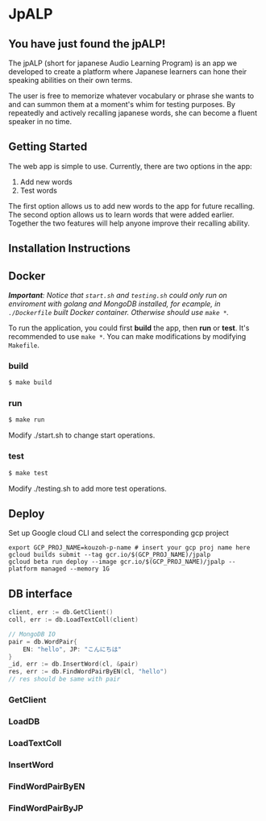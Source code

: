 # JpALP

## You have just found the jpALP!
The jpALP (short for japanese Audio Learning Program) is an app we developed to create a platform where Japanese learners can hone their speaking abilities on their own terms.

The user is free to memorize whatever vocabulary or phrase she wants to and can summon them at a moment's whim for testing purposes. By repeatedly and actively recalling japanese words, she can become a fluent speaker in no time.

## Getting Started
The web app is simple to use. Currently, there are two options in the app:
1. Add new words
2. Test words

The first option allows us to add new words to the app for future recalling. The second option allows us to learn words that were added earlier. Together the two features will help anyone improve their recalling ability.

## Installation Instructions


## Docker

***Important**: Notice that ```start.sh``` and ```testing.sh``` could only run on enviroment with golang and MongoDB installed, 
for ecample, in ```./Dockerfile``` built Docker container. Otherwise should use ```make *```.*

To run the application, you could first **build** the app, then **run** or **test**. It's recommended to use ```make *```. You can make modifications by modifying ```Makefile```.

### build

```sh
$ make build
```

### run

```sh
$ make run
```

Modify ./start.sh to change start operations.

### test

```sh
$ make test
```

Modify ./testing.sh to add more test operations.

## Deploy

Set up Google cloud CLI and select the corresponding gcp project

```shell script
export GCP_PROJ_NAME=kouzoh-p-name # insert your gcp proj name here
gcloud builds submit --tag gcr.io/$(GCP_PROJ_NAME)/jpalp
gcloud beta run deploy --image gcr.io/$(GCP_PROJ_NAME)/jpalp --platform managed --memory 1G
```

## DB interface

```go
client, err := db.GetClient()
coll, err := db.LoadTextColl(client)

// MongoDB IO
pair = db.WordPair{
    EN: "hello", JP: "こんにちは"
}
_id, err := db.InsertWord(cl, &pair)
res, err := db.FindWordPairByEN(cl, "hello")
// res should be same with pair
```

### GetClient

### LoadDB

### LoadTextColl

### InsertWord

### FindWordPairByEN

### FindWordPairByJP

